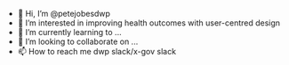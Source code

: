 - 👋 Hi, I’m @petejobesdwp
- 👀 I’m interested in improving health outcomes with user-centred design
- 🌱 I’m currently learning to ...
- 💞️ I’m looking to collaborate on ...
- 📫 How to reach me dwp slack/x-gov slack

<!---
petejobesdwp/petejobesdwp is a ✨ special ✨ repository because its `README.md` (this file) appears on your GitHub profile.
You can click the Preview link to take a look at your changes.
--->
